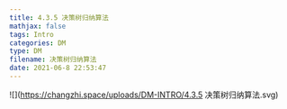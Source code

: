 ```yaml
---
title: 4.3.5 决策树归纳算法
mathjax: false
tags: Intro
categories: DM
type: DM
filename: 决策树归纳算法
date: 2021-06-8 22:53:47
---
```


<!--more -->



![](https://changzhi.space/uploads/DM-INTRO/4.3.5 决策树归纳算法.svg)

